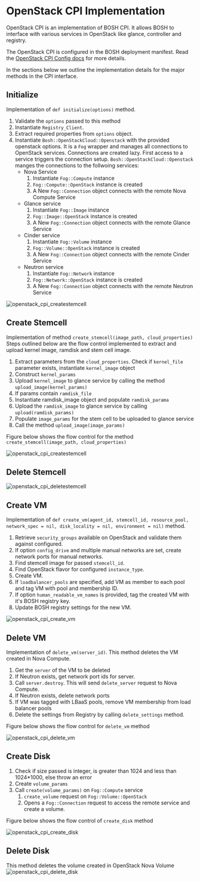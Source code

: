 # OpenStack CPI Implementation #
OpenStack CPI is an implementation of BOSH CPI. It allows BOSH to interface with various services in OpenStack like glance, controller and registry. 

The OpenStack CPI is configured in the BOSH deployment manifest. Read the [OpenStack CPI Config docs](cpi_config.md) for more details.

In the sections below we outline the implementation details for the major methods in the CPI interface.

## Initialize ##

Implementation of `def initialize(options)` method. 

1. Validate the `options` passed to this method
2. Instantiate `Registry_Client`.
3. Extract required properties from `options` object.
4. Instantiate `Bosh::OpenStackCloud::Openstack` with the provided openstack options. It is a `Fog` wrapper and manages all connections to OpenStack services. Connections are created lazy. First access to a service triggers the connection setup. `Bosh::OpenStackCloud::Openstack` manges the connections to the follwoing services:   
	+ Nova Service
		1. Instantiate `Fog::Compute` instance
		2. `Fog::Compute::OpenStack` instance is created
		3. A New `Fog::Connection` object connects with the remote Nova Compute Service
	+ Glance service
		1.  Instantiate `Fog::Image` instance
 		2.  `Fog::Image::OpenStack` instance is created
		3.  A New `Fog::Connection` object connects with the remote Glance Service
	+ Cinder service
		1.  Instantiate `Fog::Volume` instance
 		2.  `Fog::Volume::OpenStack` instance is created
		3.  A New `Fog::Connection` object connects with the remote Cinder Service
	+ Neutron service
		1.  Instantiate `Fog::Network` instance
 		2.  `Fog::Network::OpenStack` instance is created
		3.  A New `Fog::Connection` object connects with the remote Neutron Service  

![openstack_cpi_createstemcell](images/openstack_cpi_initialize.png)	


## Create Stemcell ##

Implementation of method `create_stemcell(image_path, cloud_properties)`
Steps outlined below are the flow control implemented to extract and upload kernel image, ramdisk and stem cell image.

1. Extract parameters from the `cloud_properties`. Check if `kernel_file` parameter exists, instantiate `kernel_image` object
2. Construct `kernel_params`
3. Upload `kernel_image` to glance service by calling the method `upload_image(kernel_params)`
4. If params contain `ramdisk_file` 
5. Instantiate ramdisk_image object and populate `ramdisk_parama`
6. Upload the `ramdisk_image` to glance service by calling `upload(ramdisk_params)`
7. Populate `image_params` for the stem cell to be uploaded to glance service
8. Call the method `upload_image(image_params)` 

Figure below shows the flow control for the method `create_stemcell(image_path, cloud_properties)`

![openstack_cpi_createstemcell](images/openstack_cpi_createstemcell.png)

## Delete Stemcell ##

![openstack_cpi_deletestemcell](images/openstack_cpi_deletestemcell.png)

## Create VM ##

Implementation of
`def create_vm(agent_id, stemcell_id, resource_pool, network_spec = nil, disk_locality = nil, environment = nil)` method.

1. Retrieve `security_groups` available on OpenStack and validate them against configured.
2. If option `config_drive` and multiple manual networks are set, create network ports for manual networks.
3. Find stemcell image for passed `stemcell_id`.
4. Find OpenStack flavor for configured `instance_type`.
5. Create VM.
6. If `loadbalancer_pools` are specified, add VM as member to each pool and tag VM with pool and membership ID.
7. If option `human_readable_vm_names` is provided, tag the created VM with it's BOSH registry key.
8. Update BOSH registry settings for the new VM.

![openstack_cpi_create_vm](images/openstack_cpi_create_vm.png)

## Delete VM ##

Implementation of `delete_vm(server_id)`. This method deletes the VM created in Nova Compute.

1. Get the `server` of the VM to be deleted
2. If Neutron exists, get network port ids for server.
3. Call `server.destroy`. This will send `delete_server` request to Nova Compute.
4. If Neutron exists, delete network ports
5. If VM was tagged with LBaaS pools, remove VM membership from load balancer pools
6. Delete the settings from Registry by calling `delete_settings` method.

Figure below shows the flow control for `delete_vm` method

![openstack_cpi_delete_vm](images/openstack_cpi_delete_vm.png)

## Create Disk ##

1. Check if size passed is integer, is greater than 1024 and less than 1024*1000, else throw an error
2. Create `volume_params`
3. Call `create(volume_params)` on `Fog::Compute` service
     1. `create_volume` request on `Fog::Volume::OpenStack` 
     2. Opens a `Fog::Connection` request to access the remote service and create a volume.

Figure below shows the flow control of `create_disk` method

![openstack_cpi_create_disk](images/openstack_cpi_create_disk.png)

## Delete Disk ##

This method deletes the volume created in OpenStack Nova Volume 
![openstack_cpi_delete_disk](images/openstack_cpi_delete_disk.png)

